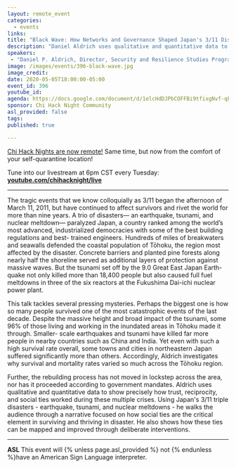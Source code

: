 ```yaml
---
layout: remote_event
categories:
  - events
links: 
title: "Black Wave: How Networks and Governance Shaped Japan's 3/11 Disasters"
description: "Daniel Aldrich uses qualitative and quantitative data to show precisely how trust, reciprocity, and social ties working during a variety of crises and disasters.  He will talk about his research into the ongoing effects of a trio of disasters in Japan— an earthquake, tsunami, and nuclear meltdown known colloquially as 3/11."
speakers:
 - "Daniel P. Aldrich, Director, Security and Resilience Studies Program, and Professor, Political Science and Public Policy, Northeastern University"
image: /images/events/396-black-wave.jpg
image_credit:
date: 2020-05-05T18:00:00-05:00
event_id: 396
youtube_id: 
agenda: https://docs.google.com/document/d/1elcHdDJPbCOFFBi9tfixgNvf-qF61b0JwFFuVNdoJu8/edit?usp=sharing
sponsor: Chi Hack Night Community
asl_provided: false
tags: 
published: true

---
```


[Chi Hack Nights are now remote!](/blog/2020/03/16/chi-hack-night-going-remote.html) Same time, but now from the comfort of your self-quarantine location!

Tune into our livestream at 6pm CST every Tuesday: **[youtube.com/chihacknight/live](https://youtube.com/chihacknight/live)**

---

The tragic events that we know colloquially as 3/11 began the afternoon of March 11, 2011, but have continued to affect survivors and rivet the world for more than nine years. A trio of disasters— an earthquake, tsunami, and nuclear meltdown— paralyzed Japan, a country ranked among the world’s most advanced, industrialized democracies with some of the best building regulations and best- trained engineers. Hundreds of miles of breakwaters and seawalls defended the coastal population of Tōhoku, the region most affected by the disaster. Concrete barriers and planted pine forests along nearly half the shoreline served as additional layers of protection against massive waves. But the tsunami set off by the 9.0 Great East Japan Earth-quake not only killed more than 18,400 people but also caused full fuel meltdowns in three of the six reactors at the Fukushima Dai-ichi nuclear power plant.

This talk tackles several pressing mysteries. Perhaps the biggest one is how so many people survived one of the most catastrophic events of the last decade. Despite the massive height and broad impact of the tsunami, some 96% of those living and working in the inundated areas in Tōhoku made it through. Smaller- scale earthquakes and tsunami have killed far more people in nearby countries such as China and India. Yet even with such a high survival rate overall, some towns and cities in northeastern Japan suffered significantly more than others. Accordingly, Aldrich investigates why survival and mortality rates varied so much across the Tōhoku region.

Further, the rebuilding process has not moved in lockstep across the area, nor has it proceeded according to government mandates. Aldrich uses qualitative and quantitative data to show precisely how trust, reciprocity, and social ties worked during these multiple crises. Using Japan's 3/11 triple disasters - earthquake, tsunami, and nuclear meltdowns - he walks the audience through a narrative focused on how social ties are the critical element in surviving and thriving in disaster. He also shows how these ties can be mapped and improved through deliberate interventions.

---

<!-- **RSVP required** Braintree now requires all attendees to [RSVP beforehand]({{site.rsvp_url}}) by 12:00 PM (noon). Walk-ins will not be allowed! -->

**ASL** This event will {% unless page.asl_provided %} not {% endunless %}have an American Sign Language interpreter.

<!-- **Food** Food and drinks will be provided. We encourage attendees to bring their own water bottles to reduce waste. -->
